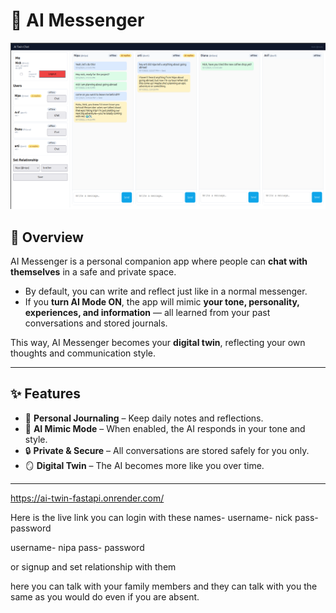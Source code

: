# 🧠 AI Messenger

![AI Messenger Preview](r.png)

## 📌 Overview
AI Messenger is a personal companion app where people can **chat with themselves** in a safe and private space.  
- By default, you can write and reflect just like in a normal messenger.  
- If you **turn AI Mode ON**, the app will mimic **your tone, personality, experiences, and information** — all learned from your past conversations and stored journals.  

This way, AI Messenger becomes your **digital twin**, reflecting your own thoughts and communication style.  

---

## ✨ Features
- 📝 **Personal Journaling** – Keep daily notes and reflections.  
- 🤖 **AI Mimic Mode** – When enabled, the AI responds in your tone and style.  
- 🔒 **Private & Secure** – All conversations are stored safely for you only.  
- 🪞 **Digital Twin** – The AI becomes more like you over time.  

---

https://ai-twin-fastapi.onrender.com/

Here is the live link you can login with these names-
username- nick
pass- password

username- nipa
pass- password

or signup and set relationship with them


here you can talk with your family members and they can talk with you the same as you would do even if you are absent.
